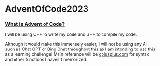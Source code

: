 # AdventOfCode2023

### [What is Advent of Code?](https://adventofcode.com/2023/about)


I will be using C++ to write my code and G++ to compile my code.

Although it would make this immensely easier, I will not be using any AI such as Chat GPT or Bing Chat throughout this as I am intending to use this as a learning challenge! Main reference will be [cplusplus.com](https://cplusplus.com/) for syntax and other functions I haven't memorized.
